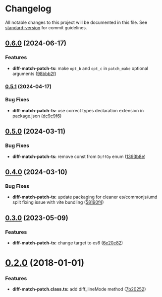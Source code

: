# Changelog

All notable changes to this project will be documented in this file. See [standard-version](https://github.com/conventional-changelog/standard-version) for commit guidelines.

## [0.6.0](https://github.com/rars/diff-match-patch-ts/compare/v0.5.1...v0.6.0) (2024-06-17)

### Features

- **diff-match-patch-ts:** make `opt_b` and `opt_c` in `patch_make` optional arguments ([98bbb2f](https://github.com/rars/diff-match-patch-ts/commit/98bbb2f323929f9c8bf1636191c163fc54b00830))

### [0.5.1](https://github.com/rars/diff-match-patch-ts/compare/v0.5.0...v0.5.1) (2024-04-17)

### Bug Fixes

- **diff-match-patch-ts:** use correct types declaration extension in package.json ([dc9c9f6](https://github.com/rars/diff-match-patch-ts/commit/dc9c9f6bef71e5ea3c99d10c9d9b5777f30a0f4e))

## [0.5.0](https://github.com/rars/diff-match-patch-ts/compare/v0.4.0...v0.5.0) (2024-03-11)

### Bug Fixes

- **diff-match-patch-ts:** remove const from `DiffOp` enum ([1393b8e](https://github.com/rars/diff-match-patch-ts/commit/1393b8e439f90715aca07a82349830898475484e))

## [0.4.0](https://github.com/rars/diff-match-patch-ts/compare/v0.3.0...v0.4.0) (2024-03-10)

### Bug Fixes

- **diff-match-patch-ts:** update packaging for cleaner es/commonjs/umd split fixing issue with vite bundling ([58190f4](https://github.com/rars/diff-match-patch-ts/commit/58190f4f93cdb69b4c5a8512ec72ca54672d6435))

## [0.3.0](https://github.com/rars/diff-match-patch-ts/compare/v0.2.0...v0.3.0) (2023-05-09)

### Features

- **diff-match-patch-ts:** change target to es6 ([6e20c82](https://github.com/rars/diff-match-patch-ts/commit/6e20c82b696652d12d7345ccf8f158e54c82afe3))

<a name="0.2.0"></a>

# [0.2.0](https://github.com/rars/diff-match-patch-ts/compare/0.1.0...0.2.0) (2018-01-01)

### Features

- **diff-match-patch.class.ts:** add diff_lineMode method ([7b20252](https://github.com/rars/diff-match-patch-ts/commit/7b20252))
